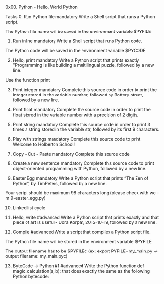 0x00. Python - Hello, World
Python

Tasks
0. Run Python file
mandatory
Write a Shell script that runs a Python script.

The Python file name will be saved in the environment variable $PYFILE


1. Run inline
mandatory
Write a Shell script that runs Python code.

The Python code will be saved in the environment variable $PYCODE


2. Hello, print
mandatory
Write a Python script that prints exactly "Programming is like building a multilingual puzzle, followed by a new line.

Use the function print


3. Print integer
mandatory
Complete this source code in order to print the integer stored in the variable number, followed by Battery street, followed by a new line.


4. Print float
mandatory
Complete the source code in order to print the float stored in the variable number with a precision of 2 digits.



5. Print string
mandatory
Complete this source code in order to print 3 times a string stored in the variable str, followed by its first 9 characters.



6. Play with strings
mandatory
Complete this source code to print Welcome to Holberton School!



7. Copy - Cut - Paste
mandatory
Complete this source code



8. Create a new sentence
mandatory
Complete this source code to print object-oriented programming with Python, followed by a new line.



9. Easter Egg
mandatory
Write a Python script that prints “The Zen of Python”, by TimPeters, followed by a new line.

Your script should be maximum 98 characters long (please check with wc -m 9-easter_egg.py)



10. Linked list cycle




11. Hello, write
#advanced
Write a Python script that prints exactly and that piece of art is useful - Dora Korpar, 2015-10-19, followed by a new line.




12. Compile
#advanced
Write a script that compiles a Python script file.

The Python file name will be stored in the environment variable $PYFILE

The output filename has to be $PYFILEc (ex: export PYFILE=my_main.py => output filename: my_main.pyc)



13. ByteCode -> Python #1
#advanced
Write the Python function def magic_calculation(a, b): that does exactly the same as the following Python bytecode:

